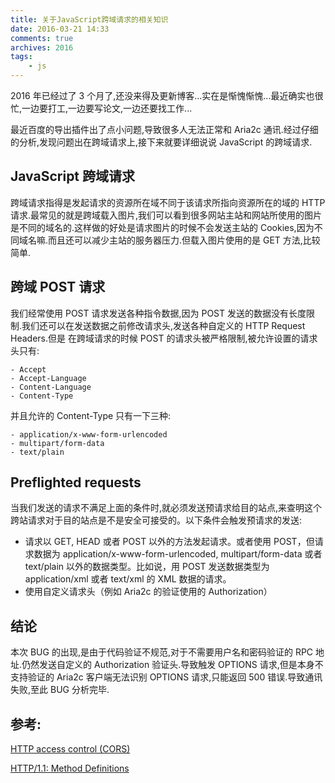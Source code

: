 ```yaml
---
title: 关于JavaScript跨域请求的相关知识
date: 2016-03-21 14:33
comments: true
archives: 2016
tags:
	- js
---
```


2016 年已经过了 3 个月了,还没来得及更新博客...实在是惭愧惭愧...最近确实也很忙,一边要打工,一边要写论文,一边还要找工作...

最近百度的导出插件出了点小问题,导致很多人无法正常和 Aria2c 通讯.经过仔细的分析,发现问题出在跨域请求上,接下来就要详细说说 JavaScript 的跨域请求.

## JavaScript 跨域请求

跨域请求指得是发起请求的资源所在域不同于该请求所指向资源所在的域的 HTTP 请求.最常见的就是跨域载入图片,我们可以看到很多网站主站和网站所使用的图片
是不同的域名的.这样做的好处是请求图片的时候不会发送主站的 Cookies,因为不同域名嘛.而且还可以减少主站的服务器压力.但载入图片使用的是 GET 方法,比较简单.

## 跨域 POST 请求

我们经常使用 POST 请求发送各种指令数据,因为 POST 发送的数据没有长度限制.我们还可以在发送数据之前修改请求头,发送各种自定义的 HTTP Request Headers.但是
在跨域请求的时候 POST 的请求头被严格限制,被允许设置的请求头只有:

```
- Accept
- Accept-Language
- Content-Language
- Content-Type
```

并且允许的 Content-Type 只有一下三种:

```
- application/x-www-form-urlencoded
- multipart/form-data
- text/plain
```

## Preflighted requests

当我们发送的请求不满足上面的条件时,就必须发送预请求给目的站点,来查明这个跨站请求对于目的站点是不是安全可接受的。以下条件会触发预请求的发送:

- 请求以 GET, HEAD 或者 POST 以外的方法发起请求。或者使用 POST，但请求数据为 application/x-www-form-urlencoded, multipart/form-data 或者 text/plain 以外的数据类型。比如说，用 POST 发送数据类型为 application/xml 或者 text/xml 的 XML 数据的请求。
- 使用自定义请求头（例如 Aria2c 的验证使用的 Authorization）

## 结论

本次 BUG 的出现,是由于代码验证不规范,对于不需要用户名和密码验证的 RPC 地址.仍然发送自定义的 Authorization 验证头.导致触发 OPTIONS 请求,但是本身不支持验证的 Aria2c 客户端无法识别 OPTIONS 请求,只能返回 500 错误.导致通讯失败,至此 BUG 分析完毕.

## 参考:

[HTTP access control (CORS)](https://developer.mozilla.org/en-US/docs/Web/HTTP/Access_control_CORS)

[HTTP/1.1: Method Definitions](https://www.w3.org/Protocols/rfc2616/rfc2616-sec9.html)
